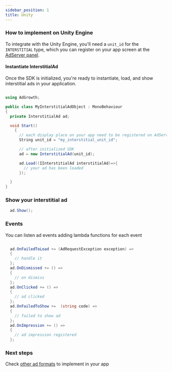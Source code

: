 ```yaml
---
sidebar_position: 1
title: Unity
---
```


### How to implement on Unity Engine

To integrate with the Unity Engine, you'll need a `unit_id` for the `INTERSTITIAL` type, which you can register on your app screen at the [AdServer panel](https://adserver.adgrowth.com/mfe-apps/apps).

#### Instantiate InterstitialAd

Once the SDK is initialized, you're ready to instantiate, load, and show interstitial ads in your application.

```csharp

using AdGrowth;

public class MyInterstitialAdObject : MonoBehaviour
{
  private InterstitialAd ad;

  void Start()
    {
      // each display place on your app need to be registered on AdServer Panel.
      String unit_id = "my_interstitial_unit_id";

      // after initialized SDK
      ad = new InterstitialAd(unit_id);

      ad.Load((IInterstitialAd interstitialAd)=>{
        // your ad has been loaded
      });

  }
}
```

### Show your interstitial ad

```csharp
  ad.Show();
```

### Events
You can listen ad events adding lambda functions for each event

```csharp

  ad.OnFailedToLoad += (AdRequestException exception) =>
  {
    // handle it
  };
  ad.OnDismissed += () =>
  {
    // on dismiss
  };
  ad.OnClicked += () =>
  {
    // ad clicked
  };
  ad.OnFailedToShow +=  (string code) =>
  {
    // failed to show ad
  };
  ad.OnImpression += () =>
  {
    // ad impression registered
  };

```

### Next steps

Check [other ad formats](../../usage/) to implement in your app
